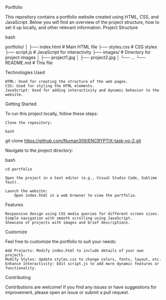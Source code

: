 Portfolio 

This repository contains a portfolio website created using HTML, CSS, and JavaScript. Below you will find an overview of the project structure, how to set it up locally, and other relevant information.
Project Structure

bash

portfolio/
│
├── index.html           # Main HTML file
├── styles.css           # CSS styles
├── script.js            # JavaScript for interactivity
├── images/              # Directory for project images
│   ├── project1.jpg
│   ├── project2.jpg
│   └── ...
└── README.md            # This file

Technologies Used

    HTML: Used for creating the structure of the web pages.
    CSS: Used for styling the HTML elements.
    JavaScript: Used for adding interactivity and dynamic behavior to the website.

Getting Started

To run this project locally, follow these steps:

    Clone the repository:

    bash

git clone https://github.com/Numan309/ENCRYPTIX-task-no-2.git

Navigate to the project directory:

bash

    cd portfolio

    Open the project in a text editor (e.g., Visual Studio Code, Sublime Text).

    Launch the website:
        Open index.html in a web browser to view the portfolio.

Features

    Responsive design using CSS media queries for different screen sizes.
    Simple navigation with smooth scrolling using JavaScript.
    Showcase of projects with images and brief descriptions.

Customize

Feel free to customize the portfolio to suit your needs:

    Add Projects: Modify index.html to include details of your own projects.
    Modify Styles: Update styles.css to change colors, fonts, layout, etc.
    Enhance Interactivity: Edit script.js to add more dynamic features or functionality.

Contributing

Contributions are welcome! If you find any issues or have suggestions for improvement, please open an issue or submit a pull request.
